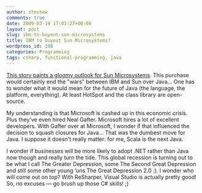 ```yaml
---
author: steshaw
comments: true
date: 2009-03-19 17:03:27+00:00
layout: post
slug: ibm-to-buyout-sun-microsystems
title: IBM to buyout Sun Microsystems?
wordpress_id: 108
categories: Programming
tags: csharp, functional-programming, java
---
```


[This story paints a gloomy outlook for Sun
Microsystems](http://www.guardian.co.uk/technology/2009/mar/18/ibm-sun-microsystems).
This purchase would certainly end the "wars" between IBM and Sun over Java...
One has to wonder what it would mean for the future of Java (the language, the
platform, everything). At least HotSpot and the class library are open-source.

My understanding is that Microsoft is cashed up in this economic crisis. Plus
they've even hired Neal Gafter. Microsoft hires a lot of excellent developers. With
Gafter over at Microsoft, I wonder if that influenced the decision to squash
closures for Java... That was the dumbest move for Java. I suppose it doesn't
really matter: for me, Scala is the next Java.

I wonder if businesses will be more likely to adopt .NET rather than Java now
though and really turn the tide. This global recession is turning out to be
what I call The Greater Depression, some The Second Great Depression and still
some other young ’uns The Great Depression 2.0 :). I wonder who will come out
on top? With ReSharper, Visual Studio is actually pretty good! So, no excuses —
go brush up those C# skills! ;)
